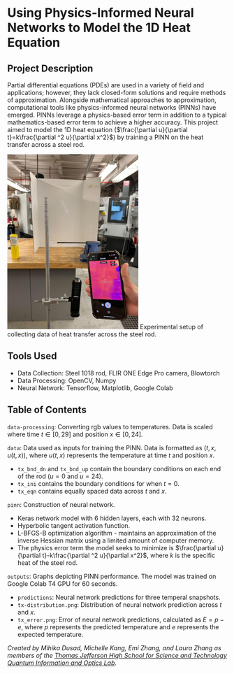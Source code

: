# Using Physics-Informed Neural Networks to Model the 1D Heat Equation

## Project Description
Partial differential equations (PDEs) are used in a variety of field and applications; however, they lack closed-form solutions and require methods of approximation. Alongside mathematical approaches to approximation, computational tools like physics-informed neural networks (PINNs) have emerged. PINNs leverage a physics-based error term in addition to a typical mathematics-based error term to achieve a higher accuracy. This project aimed to model the 1D heat equation ($\frac{\partial u}{\partial t}=k\frac{\partial ^2 u}{\partial x^2}$) by training a PINN on the heat transfer across a steel rod. 

<img src="experimental-setup.jpg" width="300">
Experimental setup of collecting data of heat transfer across the steel rod.

## Tools Used
* Data Collection: Steel 1018 rod, FLIR ONE Edge Pro camera, Blowtorch
* Data Processing: OpenCV, Numpy
* Neural Network: Tensorflow, Matplotlib, Google Colab

## Table of Contents

`data-processing`: Converting rgb values to temperatures. Data is scaled where time $t \in [0,29]$ and position $x \in [0,24]$.

`data`: Data used as inputs for training the PINN. Data is formatted as $(t, x, u(t,x))$, where $u(t,x)$ represents the temperature at time $t$ and position $x$. 
* `tx_bnd_dn` and `tx_bnd_up` contain the boundary conditions on each end of the rod ($u=0$ and $u=24$).
* `tx_ini` contains the boundary conditions for when $t=0$.
* `tx_eqn` contains equally spaced data across $t$ and $x$.

`pinn`: Construction of neural network.
* Keras network model with 6 hidden layers, each with 32 neurons.
* Hyperbolic tangent activation function.
* L-BFGS-B optimization algorithm - maintains an approximation of the inverse Hessian matrix using a limited amount of computer memory.
* The physics error term the model seeks to minimize is $\frac{\partial u}{\partial t}-k\frac{\partial ^2 u}{\partial x^2}$, where $k$ is the specific heat of the steel rod.

`outputs`: Graphs depicting PINN performance. The model was trained on Google Colab T4 GPU for 60 seconds.
* `predictions`: Neural network predictions for three temperal snapshots.
* `tx-distribution.png`: Distribution of neural network prediction across $t$ and $x$.
* `tx_error.png`: Error of neural network predictions, calculated as $E=p-e$, where $p$ represents the predicted temperature and $e$ represents the expected temperature.

_Created by Mihika Dusad, Michelle Kang, Emi Zhang, and Laura Zhang as members of the [Thomas Jefferson High School for Science and Technology Quantum Information and Optics Lab](https://qlab.sites.tjhsst.edu/)._
